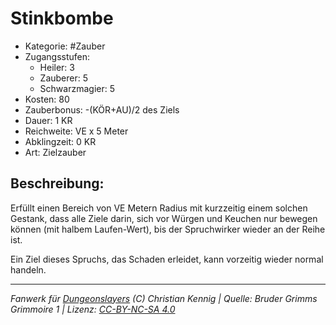 # Stinkbombe

- Kategorie: #Zauber
- Zugangsstufen:
  - Heiler: 3
  - Zauberer: 5
  - Schwarzmagier: 5
- Kosten: 80
- Zauberbonus: -(KÖR+AU)/2 des Ziels
- Dauer: 1 KR
- Reichweite: VE x 5 Meter
- Abklingzeit: 0 KR
- Art: Zielzauber

## Beschreibung:

Erfüllt einen Bereich von VE Metern Radius mit kurzzeitig einem solchen Gestank, dass alle Ziele darin, sich vor Würgen und Keuchen nur bewegen können (mit halbem Laufen-Wert), bis der Spruchwirker wieder an der Reihe ist.

Ein Ziel dieses Spruchs, das Schaden erleidet, kann vorzeitig wieder normal handeln.

---

_Fanwerk für [Dungeonslayers](https://www.dungeonslayers.net/) (C) Christian Kennig | Quelle: Bruder Grimms Grimmoire 1 | Lizenz: [CC-BY-NC-SA 4.0](https://creativecommons.org/licenses/by-nc-sa/4.0/deed.de)_
